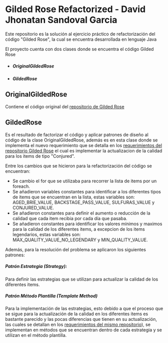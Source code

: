 # Gilded Rose Refactorized - David Jhonatan Sandoval Garcia

Este repositorio es la solución al ejercicio práctico de 
refactorización del código "Gilded Rose", la cual se encuentra desarrollada en lenguaje Java

El proyecto cuenta con dos clases donde se encuentra el código Gilded Rose

- ##### OriginalGildedRose
- ##### GildedRose

## OriginalGildedRose
Contiene el código original del [repositorio de Gilded Rose](https://github.com/emilybache/GildedRose-Refactoring-Kata)

## GildedRose 
Es el resultado de factorizar el código y aplicar patrones de diseño 
al código de la clase OriginalGildedRose, además es en esta clase donde 
se implementa el nuevo requerimiento que se detalla en los [requerimientos del repositorio Gilded Rose](DETAILS.md) 
el cual es implementar la actualizacion de la calidad para los items de tipo "Conjured".

Entre los cambios que se hicieron para la refactorización del código se encuentran:

- Se cambio el for que se utilizaba para recorrer la lista de items por un foreach.
- Se añadieron variables constantes para identificar a los diferentes tipos de items
que se encuentran en la lista, estas variables son: AGED_BRIE_VALUE, BACKSTAGE_PASS_VALUE,
SULFURAS_VALUE y CONJURED_VALUE.
- Se añadieron constantes para definir el aumento o reducción de la calidad que cada
item recibia por cada día que pasaba.
- Se añadieron constantes para identificar los valores mínimos y maximos para la
calidad de los diferentes items, a excepcion de los items legendarios, estas variables
son: MAX_QUALITY_VALUE_NO_LEGENDARY y MIN_QUALITY_VALUE.

Además, para la resolución del problema se aplicaron los siguientes patrones:

##### Patrón Estrategia (Strategy): 
Para definir las estrategias que se utilizan para actualizar la calidad
de los diferentes items.

##### Patrón Método Plantilla (Template Method)
Para la implementación de las estrategias, esto debido a que el proceso que
se sigue para la actualización de la calidad en los diferentes items es bastante parecido
y las pocas diferencias que tienen en su actualización, las cuales se detallan en los
[requerimientos del mismo repositorio](DETAILS.md)), se implementan en métodos que se encuentran
dentro de cada estrategia y se utilizan en el método plantilla.
